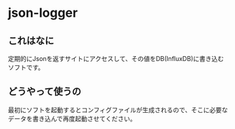 # json-logger

## これはなに
定期的にJsonを返すサイトにアクセスして、その値をDB(InfluxDB)に書き込むソフトです。

## どうやって使うの
最初にソフトを起動するとコンフィグファイルが生成されるので、そこに必要なデータを書き込んで再度起動させてください。
